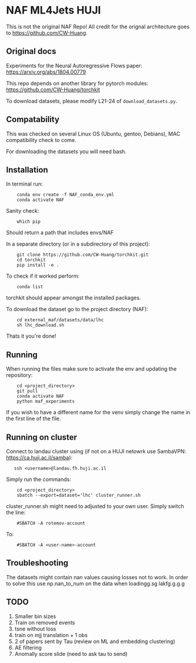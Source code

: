 # NAF ML4Jets HUJI

This is not the original NAF Repo! All credit for the orignal architecture goes to https://github.com/CW-Huang.

## Original docs

Experiments for the Neural Autoregressive Flows paper: https://arxiv.org/abs/1804.00779

This repo depends on another library for pytorch modules: https://github.com/CW-Huang/torchkit

To download datasets, please modify L21-24 of `download_datasets.py`. 

## Compatability

This was checked on several Linux OS (Ubuntu, gentoo, Debians), MAC compatibility check to come.

For downloading the datasets you will need bash.

## Installation

In terminal run:

        conda env create -f NAF_conda_env.yml
        conda activate NAF


 Sanity check:

        which pip

 Should return a path that includes envs/NAF


In a separate directory (or in a subdirectory of this project):

        git clone https://github.com/CW-Huang/torchkit.git
        cd torchkit
        pip install -e .
        
To check if it worked perform:

        conda list
        
torchkit should appear amongst the installed packages.


To download the dataset go to the project directory (NAF):

        cd external_maf/datasets/data/lhc
        sh lhc_download.sh
        
Thats it you're done!

## Running

When running the files make sure to activate the env and updating the repository:

        cd <project_directory>
        git pull
        conda activate NAF
        python maf_experiments

If you wish to have a different name for the venv simply change the name in the first line of the file.

## Running on cluster

Connect to landau cluster using (if not on a HUJI netowrk use SambaVPN: https://ca.huji.ac.il/samba):

       ssh <username>@landau.fh.huji.ac.il

Simply run the commands:

        cd <project_directory>
        sbatch --export=dataset='lhc' cluster_runner.sh

cluster_runner.sh might need to adjusted to your own user. Simply switch the line:

        #SBATCH -A rotemov-account
        
To:

        #SBATCH -A <user-name>-account

## Troubleshooting

The datasets might contain nan values causing losses not to work. In order to solve this use np.nan_to_num on the data when loadingg.sg   lakfg.g.g.g

## TODO
1. Smaller bin sizes
2. Train on removed events
3. tsne without loss
4. train on mjj translation + 1 obs
5. 2 of papers sent by Tau (review on ML and embedding clustering)
6. AE filtering
7. Anomally score slide (need to ask tau to send)
